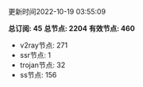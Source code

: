 更新时间2022-10-19 03:55:09

**总订阅: 45**
**总节点: 2204**
**有效节点: 460**
- v2ray节点: 271
- ssr节点: 1
- trojan节点: 32
- ss节点: 156

